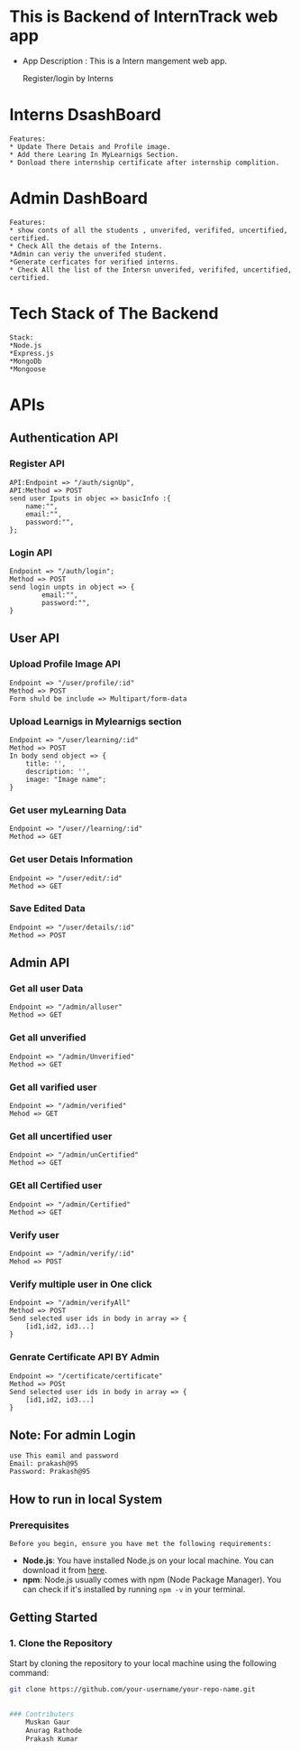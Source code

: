 # This is Backend of InternTrack web app 

* App Description : This is a Intern mangement web app.
    
    Register/login by Interns
 
# Interns DsashBoard
    Features:
    * Update There Detais and Profile image.
    * Add there Learing In MyLearnigs Section.
    * Donload there internship certificate after internship complition.

# Admin DashBoard
    Features:
    * show conts of all the students , unverifed, verififed, uncertified, certified.
    * Check All the detais of the Interns.
    *Admin can veriy the unverifed student.
    *Generate cerficates for verified interns.
    * Check All the list of the Intersn unverifed, verififed, uncertified, certified.

# Tech Stack of The Backend
    Stack:
    *Node.js
    *Express.js
    *MongoDb
    *Mongoose
    

# APIs 
## Authentication API
### Register API
    API:Endpoint => "/auth/signUp",
    API:Method => POST
    send user Iputs in objec => basicInfo :{
        name:"",
        email:"",
        password:"",
    };

### Login API
    Endpoint => "/auth/login";
    Method => POST 
    send login unpts in object => {
            email:"",
            password:"",
    }

## User API
### Upload Profile Image API
    Endpoint => "/user/profile/:id"
    Method => POST
    Form shuld be include => Multipart/form-data

### Upload Learnigs in Mylearnigs section
    Endpoint => "/user/learning/:id"
    Method => POST
    In body send object => {
        title: '',
        description: '',
        image: "Image name";
    }

### Get user myLearning Data
    Endpoint => "/user//learning/:id"
    Method => GET

### Get user Detais Information
    Endpoint => "/user/edit/:id"
    Method => GET

### Save Edited Data
    Endpoint => "/user/details/:id"
    Method => POST

## Admin API

### Get all user Data
    Endpoint => "/admin/alluser"
    Method => GET

### Get all unverified 
    Endpoint => "/admin/Unverified"
    Method => GET

### Get all varified user
    Endpoint => "/admin/verified"
    Mehod => GET

### Get all uncertified user
    Endpoint => "/admin/unCertified"
    Method => GET

### GEt all Certified user
    Endpoint => "/admin/Certified"
    Method => GET

### Verify user 
    Endpoint => "/admin/verify/:id"
    Mehod => POST

### Verify multiple user in One click
    Endpoint => "/admin/verifyAll"
    Method => POST
    Send selected user ids in body in array => {
        [id1,id2, id3...]
    }

### Genrate Certificate API BY Admin 
    Endpoint => "/certificate/certificate"
    Method => POSt
    Send selected user ids in body in array => {
        [id1,id2, id3...]
    }

## Note: For admin Login
    use This eamil and password
    Email: prakash@95
    Password: Prakash@95
    
## How to run in local System
### Prerequisites
    Before you begin, ensure you have met the following requirements:

- **Node.js**: You have installed Node.js on your local machine. You can download it from [here](https://nodejs.org/).
- **npm**: Node.js usually comes with npm (Node Package Manager). You can check if it's installed by running `npm -v` in your terminal.
## Getting Started

### 1. Clone the Repository
Start by cloning the repository to your local machine using the following command:

```bash
git clone https://github.com/your-username/your-repo-name.git
    

### Contributers 
    Muskan Gaur 
    Anurag Rathode
    Prakash Kumar









    











    
